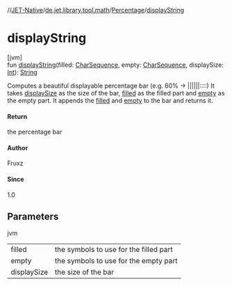 //[JET-Native](../../../index.md)/[de.jet.library.tool.math](../index.md)/[Percentage](index.md)/[displayString](display-string.md)

# displayString

[jvm]\
fun [displayString](display-string.md)(filled: [CharSequence](https://kotlinlang.org/api/latest/jvm/stdlib/kotlin/-char-sequence/index.html), empty: [CharSequence](https://kotlinlang.org/api/latest/jvm/stdlib/kotlin/-char-sequence/index.html), displaySize: [Int](https://kotlinlang.org/api/latest/jvm/stdlib/kotlin/-int/index.html)): [String](https://kotlinlang.org/api/latest/jvm/stdlib/kotlin/-string/index.html)

Computes a beautiful displayable percentage bar (e.g. 60% -> ||||||::::) It takes [displaySize](display-string.md) as the size of the bar, [filled](display-string.md) as the filled part and [empty](display-string.md) as the empty part. It appends the [filled](display-string.md) and [empty](display-string.md) to the bar and returns it.

#### Return

the percentage bar

#### Author

Fruxz

#### Since

1.0

## Parameters

jvm

| | |
|---|---|
| filled | the symbols to use for the filled part |
| empty | the symbols to use for the empty part |
| displaySize | the size of the bar |
